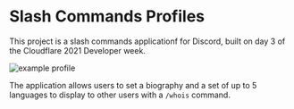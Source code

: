 # Slash Commands Profiles

This project is a slash commands applicationf for Discord, built on day 3 of the Cloudflare 2021 Developer week.

![example profile](https://media.discordapp.net/attachments/793238965045821440/832030559210569738/Screenshot_2021-04-15_at_00.12.21.png)

The application allows users to set a biography and a set of up to 5 languages to display to other users with a `/whois` command.

